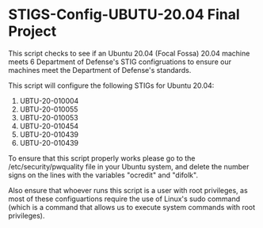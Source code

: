 # STIGS-Config-UBUTU-20.04 Final Project
This script checks to see if an Ubuntu 20.04 (Focal Fossa) 20.04 machine meets 6 Department of Defense's STIG configruations to ensure our machines meet the Department of Defense's standards. 

This script will configure the following STIGs for Ubuntu 20.04:
1. UBTU-20-010004
2. UBTU-20-010055
3. UBTU-20-010053
4. UBTU-20-010454
5. UBTU-20-010439
6. UBTU-20-010439

To ensure that this script properly works please go to the /etc/security/pwquality file in your Ubuntu system, and delete the number signs on the lines with the variables "ocredit" and "difolk".  

Also ensure that whoever runs this script is a user with root privileges, as most of these configuartions require the use of Linux's sudo command (which is a command that allows us to execute system commands with root privileges).  

